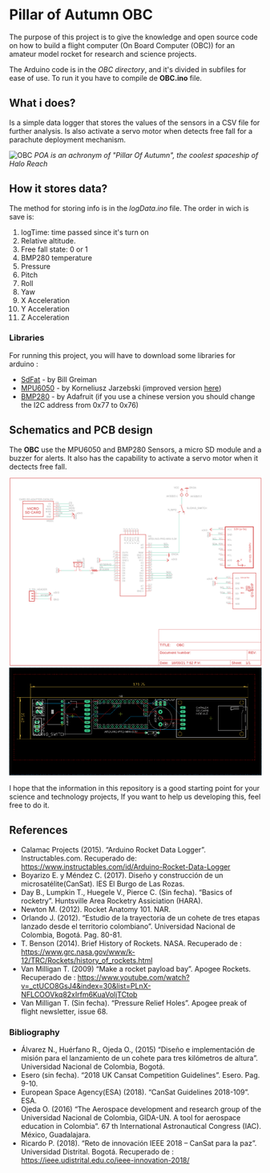 # Pillar of Autumn OBC

The purpose of this project is to give the knowledge and open source code on how to build a flight computer (On Board Computer (OBC)) for an amateur model rocket for research and science projects.

The Arduino code is in the *OBC directory*, and it's divided in subfiles for ease of use. To run it you have to compile de **OBC.ino** file.

## What i does?
Is a simple data logger that stores the values of the sensors in a CSV file for further analysis. Is also activate a servo motor when detects free fall for a parachute deployment mechanism.

![OBC](img/OBC.jpg)
*POA is an achronym of "Pillar Of Autumn", the coolest spaceship of Halo Reach*

## How it stores data?
The method for storing info is in the *logData.ino* file. The order in wich is save is:
1. logTime: time passed since it's turn on
2. Relative altitude.
3. Free fall state: 0 or 1
4. BMP280 temperature
5. Pressure
6. Pitch
7. Roll
8. Yaw
9. X Acceleration
10. Y Acceleration
11. Z Acceleration


### Libraries
For running this project, you will have to download some libraries for arduino :
* [SdFat](https://github.com/greiman/SdFat) - by Bill Greiman
* [MPU6050](https://github.com/jarzebski/Arduino-MPU6050) - by Korneliusz Jarzebski (improved version [here](https://github.com/el-NASA/Arduino-MPU6050))
* [BMP280](https://github.com/adafruit/Adafruit_BMP280_Library) - by Adafruit (if you use a chinese version you should change the I2C address from 0x77 to 0x76)

## Schematics and PCB design
The **OBC** use the MPU6050 and BMP280 Sensors, a micro SD module and a buzzer for alerts. It also has the capability to activate a servo motor when it dectects free fall.

![schematic](img/schematic.png)
![pcb](img/pcb.png)

I hope that the information in this repository is a good starting point for your science and technology projects, If you want to help us developing this, feel free to do it.


## References
* Calamac Projects (2015). “Arduino Rocket Data Logger”. Instructables.com. Recuperado de: https://www.instructables.com/id/Arduino-Rocket-Data-Logger
* Boyarizo E. y Méndez C. (2017). Diseño y construcción de un microsatélite(CanSat). IES El Burgo de Las Rozas.
* Day B., Lumpkin T., Huegele V., Pierce C. (Sin fecha). “Basics of rocketry”. Huntsville Area Rocketry Assiciation (HARA).
* Newton M. (2012). Rocket Anatomy 101. NAR.
* Orlando J. (2012). “Estudio de la trayectoria de un cohete de tres etapas lanzado desde el territorio colombiano”. Universidad Nacional de Colombia, Bogotá. Pag. 80-81.
* T. Benson (2014). Brief History of Rockets. NASA. Recuperado de : https://www.grc.nasa.gov/www/k-12/TRC/Rockets/history_of_rockets.html
* Van Milligan T. (2009) “Make a rocket payload bay”. Apogee Rockets. Recuperado de : https://www.youtube.com/watch?v=_ctUCO8GsJ4&index=30&list=PLnX-NFLCOOVkq82xIrfm6KuaVoljTCtob
* Van Milligan T. (Sin fecha). “Pressure Relief Holes”. Apogee preak of flight newsletter, issue 68.


### Bibliography
* Álvarez N., Huérfano R., Ojeda O., (2015) “Diseño e implementación de misión para el lanzamiento de un cohete para tres kilómetros de altura”. Universidad Nacional de Colombia, Bogotá.
* Esero (sin fecha). “2018 UK Cansat Competition Guidelines”. Esero. Pag. 9-10.
* European Space Agency(ESA) (2018). “CanSat Guidelines 2018-109”. ESA.
* Ojeda O. (2016) “The Aerospace development and research group of the Universidad Nacional de Colombia, GIDA-UN. A tool for aerospace education in Colombia”. 67 th International Astronautical Congress (IAC). México, Guadalajara.
* Ricardo P. (2018). “Reto de innovación IEEE 2018 – CanSat para la paz”. Universidad Distrital. Bogotá. Recuperado de : https://ieee.udistrital.edu.co/ieee-innovation-2018/
